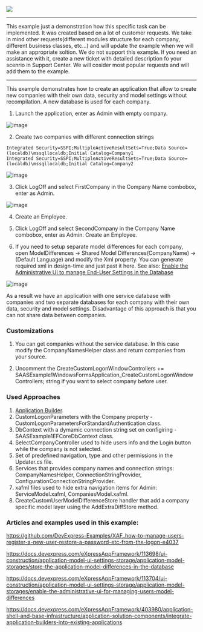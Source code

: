 <!-- default badges list -->
[![](https://img.shields.io/badge/📖_How_to_use_DevExpress_Examples-e9f6fc?style=flat-square)](https://docs.devexpress.com/GeneralInformation/403183)
<!-- default badges end -->

-----
This example just a demonstration how this specific task can be implemented. It was created based on a lot of customer requests. We take in mind other requests(different modules structure for each company, different business classes, etc...) and will update the example when we will make an appropriate soltion. We do not support this example. If you need an assistance with it, create a new ticket with detailed description fo your scenrio in Support Center. We will cosider most popular requests and will add them to the example. 

-----

This example demonstrates how to create an application that allow to create new companies with their own data, security and model settings without recompilation. A new database is used for each company.

1. Launch the application, enter as Admin with empty company.

![image](https://user-images.githubusercontent.com/39731874/214006275-2675b9a2-64d6-4d9f-845b-03737256a33f.png)


2. Create two companies with different connection strings

```
Integrated Security=SSPI;MultipleActiveResultSets=True;Data Source=(localdb)\mssqllocaldb;Initial Catalog=Company1
Integrated Security=SSPI;MultipleActiveResultSets=True;Data Source=(localdb)\mssqllocaldb;Initial Catalog=Company2
```

![image](https://user-images.githubusercontent.com/39731874/214006416-b8ea9832-0e7e-4ab0-bc1a-a0c17116906a.png)


3. Click LogOff and select FirstCompany in the Company Name combobox, enter as Admin.

![image](https://user-images.githubusercontent.com/39731874/214006706-1b2280b1-88a1-4191-8794-864a806e1b8a.png)


4. Create an Employee.

5. Click LogOff and select SecondCompany in the Company Name combobox, enter as Admin. Create an Employee.

6. If you need to setup separate model differences for each company, open ModelDifferences -> Shared Model Differences(CompanyName) -> (Default Language) and modify the Xml property. You can generate required xml in design-time and just past it here. See also: [Enable the Administrative UI to manage End-User Settings in the Database](https://docs.devexpress.com/eXpressAppFramework/113704/ui-construction/application-model-ui-settings-storage/application-model-storages/enable-the-administrative-ui-for-managing-users-model-differences)

![image](https://user-images.githubusercontent.com/39731874/214009179-5d207892-94e2-449b-ba4e-439052f27505.png)

As a result we have an application with one service database with companies and two separate databases for each company with their own data, security and model settings. Disadvantage of this approach is that you can not share data between companies.


### Customizations

1) You can get companies without the service database. In this case modify the CompanyNamesHelper class and return companies from your source.

2) Uncomment the
CreateCustomLogonWindowControllers += SAASExample1WindowsFormsApplication_CreateCustomLogonWindowControllers;
string if you want to select company before user.

### Used Approaches
1) [Application Builder](https://docs.devexpress.com/eXpressAppFramework/403980/application-shell-and-base-infrastructure/application-solution-components/integrate-application-builders-into-existing-applications).
2) CustomLogonParameters with the Company property - CustomLogonParametersForStandardAuthentication class.
3) DbContext with a dymamic connection string set on configiring - SAASExample1EFCoreDbContext class.
4) SelectCompanyController used to hide users info and the Login button while the company is not selected.
5) Set of predefined navigation, type and other permissions in the Updater.cs file.
6) Services that provides company names and connection strings: CompanyNamesHelper, ConnectionStringProvider, ConfigurationConnectionStringProvider.
7) xafml files used to hide extra navigation items for Admin: ServiceModel.xafml, CompaniesModel.xafml.
8) CreateCustomUserModelDifferenceStore handler that add a company specific model layer using the AddExtraDiffStore method.

### Articles and examples used in this example:

https://github.com/DevExpress-Examples/XAF_how-to-manage-users-register-a-new-user-restore-a-password-etc-from-the-logon-e4037

https://docs.devexpress.com/eXpressAppFramework/113698/ui-construction/application-model-ui-settings-storage/application-model-storages/store-the-application-model-differences-in-the-database

https://docs.devexpress.com/eXpressAppFramework/113704/ui-construction/application-model-ui-settings-storage/application-model-storages/enable-the-administrative-ui-for-managing-users-model-differences

https://docs.devexpress.com/eXpressAppFramework/403980/application-shell-and-base-infrastructure/application-solution-components/integrate-application-builders-into-existing-applications


